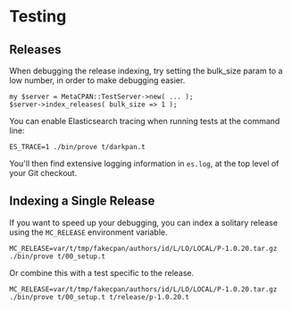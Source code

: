 # Testing

## Releases

When debugging the release indexing, try setting the bulk_size param to a low number, in order to make debugging easier.

    my $server = MetaCPAN::TestServer->new( ... );
    $server->index_releases( bulk_size => 1 );
    
You can enable Elasticsearch tracing when running tests at the command line:

    ES_TRACE=1 ./bin/prove t/darkpan.t
    
You'll then find extensive logging information in `es.log`, at the top level of your Git checkout.

## Indexing a Single Release

If you want to speed up your debugging, you can index a solitary release using
the `MC_RELEASE` environment variable.

    MC_RELEASE=var/t/tmp/fakecpan/authors/id/L/LO/LOCAL/P-1.0.20.tar.gz ./bin/prove t/00_setup.t

Or combine this with a test specific to the release.

    MC_RELEASE=var/t/tmp/fakecpan/authors/id/L/LO/LOCAL/P-1.0.20.tar.gz ./bin/prove t/00_setup.t t/release/p-1.0.20.t
